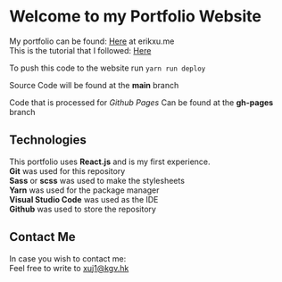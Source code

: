 # Welcome to my Portfolio Website

My portfolio can be found: [Here](erikxu.me) at erikxu.me  
This is the tutorial that I followed: [Here](https://www.youtube.com/watch?v=7WwtzsSHdpI)

To push this code to the website run
`yarn run deploy`

Source Code will be found at the **main** branch

Code that is processed for *Github Pages* Can be found at the **gh-pages** branch

## Technologies

This portfolio uses **React.js** and is my first experience.  
**Git** was used for this repository  
**Sass** or **scss** was used to make the stylesheets  
**Yarn** was used for the package manager  
**Visual Studio Code** was used as the IDE  
**Github** was used to store the repository  

## Contact Me

In case you wish to contact me:  
Feel free to write to xuj1@kgv.hk

